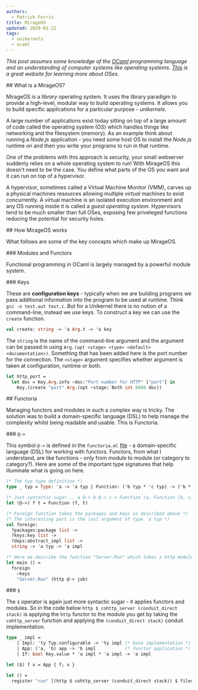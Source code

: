 ```yaml
---
authors: 
  - Patrick Ferris 
title: MirageOS
updated: 2020-01-22
tags:
  - unikernels
  - ocaml 
---
```


*This post assumes some knowledge of the [OCaml](https://ocaml.org/) programming language and an understanding of computer systems like operating systems. [This](http://pages.cs.wisc.edu/~remzi/OSTEP/) is a great website for learning more about OSes.*

## What is a MirageOS? 

MirageOS is a *library* operating system. It uses the library paradigm to provide a high-level, modular way to build operating systems. It allows you to build specific applications for a particular purpose - *unikernels*. 

A large number of applications exist today sitting on top of a large amount of code called the operating system (OS) which handles things like networking and the filesystem (memory). As an example think about running a *Node.js* application - you need some host OS to install the *Node.js* runtime on and then you write your programs to run in that runtime.

One of the problems with this approach is security, your small webserver suddenly relies on a whole operating system to run! With MirageOS this doesn't need to be the case. You define what parts of the OS you want and it can run on top of a hypervisor. 

A hypervisor, sometimes called a Virtual Machine Monitor (VMM), carves up a physical machines resources allowing multiple *virtual* machines to exist concurrently. A virtual machine is an isolated execution environment and any OS running inside it is called a *guest operating system*. Hypervisors tend to be much smaller than full OSes, exposing few priveleged functions reducing the potential for security holes. 


## How MirageOS works
 
What follows are some of the key concepts which make up MirageOS. 

### Modules and Functors

Functional programming in OCaml is largely managed by a powerful module system. 

### Keys 

These are **configuration keys** - typically when we are building programs we pass additional information into the program to be used at runtime. Think `gcc -o test.out test.c`. But for a Unikernel there is no notion of a command-line, instead we use keys. To construct a key we can use the `create` function. 

```ocaml
val create: string -> 'a Arg.t -> 'a key
```

The `string` is the name of the command-line argument and the argument can be passed in using `Arg.(opt <stage> <type> <default> <documentation>)`. Something that has been added here is the port number for the connection. The `<stage>` argument specifies whether argument is taken at configuration, runtime or both. 

```ocaml
let http_port = 
  let doc = Key.Arg.info ~doc:"Port number for HTTP" ["port"] in
    Key.(create "port" Arg.(opt ~stage:`Both int 8080 doc))
```

## Functoria

Managing functors and modules in such a complex way is tricky. The solution was to build a domain-specific language (DSL) to help manage the complexity whilst being readable and usable. This is Functoria.

### `@->` 

This symbol `@->` is defined in the `functoria.ml` [file](https://github.com/mirage/mirage/blob/master/functoria/lib/functoria.ml) - a domain-specific language (DSL) for working with functors. Functors, from what I understand, are like functions - only from module to module (or category to category?). Here are some of the important type signatures that help illuminate what is going on here. 

```ocaml
(* The typ type definition *)
type _ typ = Type: 'a -> 'a typ | Function: ('b typ * 'c typ) -> ('b * 'c) typ 

(* Just syntactic sugar... a @-> b @-> c = Function (a, Function (b, c)) *)
let (@->) f t = Function (f, t)

(* Foreign function takes the packages and keys as described above *)
(* The interesting part is the last argument of type `a typ *)
val foreign:
  ?packages:package list ->
  ?keys:key list ->
  ?deps:abstract_impl list ->
  string -> 'a typ -> 'a impl

(* Here we describe the function "Server.Run" which takes a http module and gives a job module*)
let main () = 
  foreign 
    ~keys
    "Server.Run" (http @-> job)
```

### `$`

The `$` operator is again just more syntactic sugar - it applies functors and modules. So in the code below `http $ cohttp_server (conduit_direct stack)` is applying the `http` functor to the module you get by taking the `cohttp_server` function and applying the `(conduit_direct stack)` conduit implementation. 

```ocaml
type _ impl =
    | Impl: 'ty Typ.configurable -> 'ty impl (* base implementation *)
    | App: ('a, 'b) app -> 'b impl           (* functor application *)
    | If: bool Key.value * 'a impl * 'a impl -> 'a impl

let ($) f x = App { f; x }

let () =
  register "run" [(http $ cohttp_server (conduit_direct stack)) $ filesfs]

```